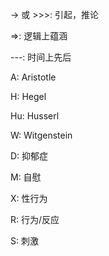 -> 或 >>>: 引起，推论

=>: 逻辑上蕴涵

---: 时间上先后



A: Aristotle

H: Hegel

Hu: Husserl

W: Witgenstein



D: 抑郁症

M: 自慰

X: 性行为



R: 行为/反应

S: 刺激

